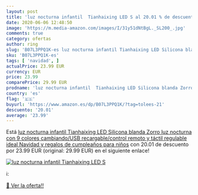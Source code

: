 ```yaml
---
layout: post
title: 'luz nocturna infantil  Tianhaixing LED S al 20.01 % de descuento'
date: 2020-06-06 12:48:50
image: 'https://m.media-amazon.com/images/I/31y51dNtBgL._SL200_.jpg'
comments: true
category: ofertas
author: ring
slug: 'B07L3PPQ1K-es luz nocturna infantil Tianhaixing LED Silicona blanda...'
sku: 'B07L3PPQ1K-es'
tags: [ 'navidad', ]
actualPrice: 23.99 EUR
currency: EUR
price: 23.99
comparePrice: 29.99 EUR
prodname: 'luz nocturna infantil  Tianhaixing LED Silicona blanda Zorro luz nocturna con 9 colores cambiando/USB recargable/control remoto y táctil regulable  ideal Navidad y regalos de cumpleaños para niños'
country: 'es'
flag: '🇪🇸'
buyurl: 'https://www.amazon.es/dp/B07L3PPQ1K/?tag=tolees-21'
descuento: '20.01'
average: '23.99'
---
```


Está [luz nocturna infantil  Tianhaixing LED Silicona blanda Zorro luz nocturna con 9 colores cambiando/USB recargable/control remoto y táctil regulable  ideal Navidad y regalos de cumpleaños para niños](https://www.amazon.es/dp/B07L3PPQ1K/?tag=tolees-21) con 20.01 de descuento por 23.99 EUR (original: 29.99 EUR) en el siguiente enlace!

[![luz nocturna infantil  Tianhaixing LED S](https://m.media-amazon.com/images/I/31y51dNtBgL._SL200_.jpg)](https://www.amazon.es/dp/B07L3PPQ1K/?tag=tolees-21)

ℹ️:


[🛒 Ver la oferta!!](https://www.amazon.es/dp/B07L3PPQ1K/?tag=tolees-21)
